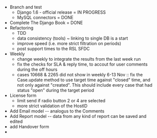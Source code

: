  * Branch and test
   - Django 1.6 - official release = IN PROGRESS
   - MySQL connectors = DONE
 * Complete The Django Book = DONE
 * Refactoring
   - TDD
   - data consistency (tools)
     ~ linking to single DB is a start
   - improve speed (i.e. more strict filtration on periods)
   - post support times to the RSL SFDC
 * Weekly
   - change weekly to integrate the results from the last week run
   - fix the checks for SLA & reply time, to accout for user comments during the off hours
   - cases 10668 & 2265 did not show in weekly 6-13 Nov :: fix the Case.update method to use target time against "closed" time, and not only against "created". This should include every case that had status "open" during the target period
 * License form
   - limit send if radio button 2 or 4 are selected
   - more strict validation of the HostID
 * Add Email model -- analogus to the Comments
 * Add Report model -- data from any kind of report can be saved and edited
 * add Handover form
 * 
